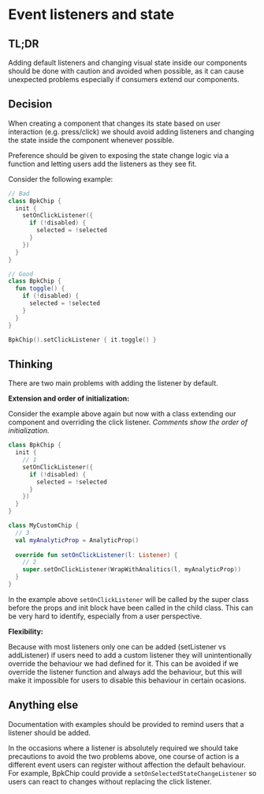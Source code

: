 # Event listeners and state

## TL;DR

Adding default listeners and changing visual state inside our components should be done with caution and avoided when possible, as it can cause unexpected problems especially if consumers extend our components.

## Decision

When creating a component that changes its state based on user interaction (e.g. press/click) we should avoid adding listeners and changing the state inside the component whenever possible.

Preference should be given to exposing the state change logic via a function and letting users add the listeners as they see fit.

Consider the following example:

```Kotlin
// Bad
class BpkChip {
  init {
    setOnClickListener({
      if (!disabled) {
        selected = !selected
      }
    })
  }
}

// Good
class BpkChip {
  fun toggle() {
    if (!disabled) {
      selected = !selected
    }
  }
}

BpkChip().setClickListener { it.toggle() }
```

## Thinking

There are two main problems with adding the listener by default.

**Extension and order of initialization:**

Consider the example above again but now with a class extending our component and overriding the click listener. *Comments show the order of initialization.*

```Kotlin
class BpkChip {
  init {
    // 1
    setOnClickListener({
      if (!disabled) {
        selected = !selected
      }
    })
  }
}

class MyCustomChip {
  // 3
  val myAnalyticProp = AnalyticProp()
 
  override fun setOnClickListener(l: Listener) {
    // 2
    super.setOnClickListener(WrapWithAnalitics(l, myAnalyticProp))
  }
}

```

In the example above `setOnClickListener` will be called by the super class before the props and init block have been called in the child class. This can be very hard to identify, especially from a user perspective.

**Flexibility:**

Because with most listeners only one can be added (setListener vs addListener) if users need
to add a custom listener they will unintentionally override the behaviour we had defined for it. This can be avoided if we override the listener function and always add the behaviour, but this will make it impossible for users to disable this behaviour in certain ocasions.

## Anything else

Documentation with examples should be provided to remind users that a listener should be added. 

In the occasions where a listener is absolutely required we should take precautions to avoid 
the two problems above, one course of action is a different event users can register without affection the default behaviour. For example, BpkChip could provide a `setOnSelectedStateChangeListener` so users can react to changes without replacing the click listener.
